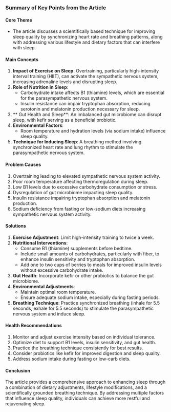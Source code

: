 ### Summary of Key Points from the Article

#### Core Theme
- The article discusses a scientifically based technique for improving sleep quality by synchronizing heart rate and breathing patterns, along with addressing various lifestyle and dietary factors that can interfere with sleep.

#### Main Concepts
1. **Impact of Exercise on Sleep**: Overtraining, particularly high-intensity interval training (HIIT), can activate the sympathetic nervous system, increasing adrenaline levels and disrupting sleep.
2. **Role of Nutrition in Sleep**: 
   - Carbohydrate intake affects B1 (thiamine) levels, which are essential for the parasympathetic nervous system.
   - Insulin resistance can impair tryptophan absorption, reducing serotonin and melatonin production necessary for sleep.
3. ** Gut Health and Sleep**: An imbalanced gut microbiome can disrupt sleep, with kefir serving as a beneficial probiotic.
4. **Environmental Factors**: 
   - Room temperature and hydration levels (via sodium intake) influence sleep quality.
5. **Technique for Inducing Sleep**: A breathing method involving synchronized heart rate and lung rhythm to stimulate the parasympathetic nervous system.

#### Problem Causes
1. Overtraining leading to elevated sympathetic nervous system activity.
2. Poor room temperature affecting thermoregulation during sleep.
3. Low B1 levels due to excessive carbohydrate consumption or stress.
4. Dysregulation of gut microbiome impacting sleep quality.
5. Insulin resistance impairing tryptophan absorption and melatonin production.
6. Sodium deficiency from fasting or low-sodium diets increasing sympathetic nervous system activity.

#### Solutions
1. **Exercise Adjustment**: Limit high-intensity training to twice a week.
2. **Nutritional Interventions**:
   - Consume B1 (thiamine) supplements before bedtime.
   - Include small amounts of carbohydrates, particularly with fiber, to enhance insulin sensitivity and tryptophan absorption.
   - Add one to two cups of berries to meals for improved insulin levels without excessive carbohydrate intake.
3. **Gut Health**: Incorporate kefir or other probiotics to balance the gut microbiome.
4. **Environmental Adjustments**:
   - Maintain optimal room temperature.
   - Ensure adequate sodium intake, especially during fasting periods.
5. **Breathing Technique**: Practice synchronized breathing (inhale for 5.5 seconds, exhale for 5.5 seconds) to stimulate the parasympathetic nervous system and induce sleep.

#### Health Recommendations
1. Monitor and adjust exercise intensity based on individual tolerance.
2. Optimize diet to support B1 levels, insulin sensitivity, and gut health.
3. Practice the breathing technique consistently for best results.
4. Consider probiotics like kefir for improved digestion and sleep quality.
5. Address sodium intake during fasting or low-carb diets.

#### Conclusion
The article provides a comprehensive approach to enhancing sleep through a combination of dietary adjustments, lifestyle modifications, and a scientifically grounded breathing technique. By addressing multiple factors that influence sleep quality, individuals can achieve more restful and rejuvenating sleep.